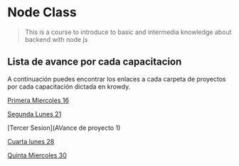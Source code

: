 # Node Class
> This is a course to introduce to basic and intermedia knowledge about backend with node js

## Lista de avance por cada capacitacion

A continuación puedes encontrar los enlaces a cada carpeta de proyectos por cada capacitación dictada en krowdy.

[Primera Miercoles 16](mi-16)

[Segunda Lunes 21](lun-21)

[Tercer Sesion](AVance de proyecto 1)

[Cuarta lunes 28](lun-28)

[Quinta Miercoles 30](mi-30)
